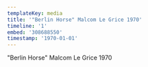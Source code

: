 ```yaml
---
templateKey: media
title: '"Berlin Horse" Malcom Le Grice 1970'
timeline: '1'
embed: '308688550'
timestamp: '1970-01-01'
---
```

"Berlin Horse" Malcom Le Grice 1970
